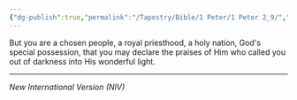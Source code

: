 ```yaml
---
{"dg-publish":true,"permalink":"/Tapestry/Bible/1 Peter/1 Peter 2_9/","title":"1 Peter 2:9","hide":true,"tags":["bible-verse","bible-verse"],"dgHomeLink":true,"dgShowLocalGraph":true,"dgEnableSearch":true}
---
```


But you are a chosen people, a royal priesthood, a holy nation, God's special possession, that you may declare the praises of Him who called you out of darkness into His wonderful light.

---
*New International Version (NIV)*


